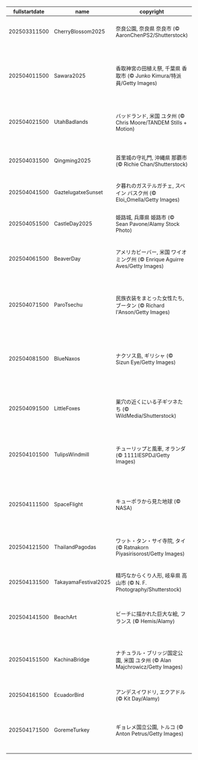 |fullstartdate|name|copyright|title|image|
|--|--|--|--|--|
202503311500|CherryBlossom2025|奈良公園, 奈良県 奈良市 (© AaronChenPS2/Shutterstock)|今日は年度初日|![](/ja-JP/2025/04/202503311500CherryBlossom2025.jpg)|
||||![](/ja-JP/2025/04/.jpg)|
202504011500|Sawara2025|香取神宮の田植え祭, 千葉県 香取市 (© Junko Kimura/特派員/Getty Images)|苗を植える早乙女手代|![](/ja-JP/2025/04/202504011500Sawara2025.jpg)|
202504021500|UtahBadlands|バッドランド, 米国 ユタ州 (© Chris Moore/TANDEM Stills + Motion)|荒々しい岩山が広がる不毛の地|![](/ja-JP/2025/04/202504021500UtahBadlands.jpg)|
202504031500|Qingming2025|首里城の守礼門, 沖縄県 那覇市 (© Richie Chan/Shutterstock)|今日は清明|![](/ja-JP/2025/04/202504031500Qingming2025.jpg)|
202504041500|GaztelugatxeSunset|夕暮れのガステルガチェ, スペイン バスク州 (© Eloi_Omella/Getty Images)|島に建つ小さな礼拝堂|![](/ja-JP/2025/04/202504041500GaztelugatxeSunset.jpg)|
202504051500|CastleDay2025|姫路城, 兵庫県 姫路市 (© Sean Pavone/Alamy Stock Photo)|今日は城の日|![](/ja-JP/2025/04/202504051500CastleDay2025.jpg)|
202504061500|BeaverDay|アメリカビーバー, 米国 ワイオミング州 (© Enrique Aguirre Aves/Getty Images)|今日は国際ビーバーデー|![](/ja-JP/2025/04/202504061500BeaverDay.jpg)|
202504071500|ParoTsechu|民族衣装をまとった女性たち, ブータン (© Richard I'Anson/Getty Images)|今日はパロ・ツェチュ祭|![](/ja-JP/2025/04/202504071500ParoTsechu.jpg)|
202504081500|BlueNaxos|ナクソス島, ギリシャ (© Sizun Eye/Getty Images)|ギリシャ神話に登場する伝説の島|![](/ja-JP/2025/04/202504081500BlueNaxos.jpg)|
202504091500|LittleFoxes|巣穴の近くにいる子ギツネたち (© WildMedia/Shutterstock)|今日は兄弟姉妹の日|![](/ja-JP/2025/04/202504091500LittleFoxes.jpg)|
202504101500|TulipsWindmill|チューリップと風車, オランダ (© 1111IESPDJ/Getty Images)|一面に咲き誇るピンクの花畑|![](/ja-JP/2025/04/202504101500TulipsWindmill.jpg)|
202504111500|SpaceFlight|キューポラから見た地球 (© NASA)|今日は世界宇宙飛行の日|![](/ja-JP/2025/04/202504111500SpaceFlight.jpg)|
202504121500|ThailandPagodas|ワット・タン・サイ寺院, タイ (© Ratnakorn Piyasirisorost/Getty Images)|今日はタイの旧正月|![](/ja-JP/2025/04/202504121500ThailandPagodas.jpg)|
202504131500|TakayamaFestival2025|精巧なからくり人形, 岐阜県 高山市 (© N. F. Photography/Shutterstock)|今日は春の山王祭|![](/ja-JP/2025/04/202504131500TakayamaFestival2025.jpg)|
202504141500|BeachArt|ビーチに描かれた巨大な絵, フランス (© Hemis/Alamy)|今日は世界芸術の日|![](/ja-JP/2025/04/202504141500BeachArt.jpg)|
202504151500|KachinaBridge|ナチュラル・ブリッジ国定公園, 米国 ユタ州 (© Alan Majchrowicz/Getty Images)|自然が作り上げた岩の橋|![](/ja-JP/2025/04/202504151500KachinaBridge.jpg)|
202504161500|EcuadorBird|アンデスイワドリ, エクアドル (© Kit Day/Alamy)|明るく赤い鳥|![](/ja-JP/2025/04/202504161500EcuadorBird.jpg)|
202504171500|GoremeTurkey|ギョレメ国立公園, トルコ (© Anton Petrus/Getty Images)|今日は「世界遺産の日」|![](/ja-JP/2025/04/202504171500GoremeTurkey.jpg)|

